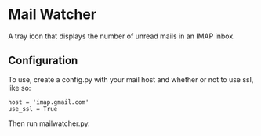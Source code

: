 Mail Watcher
============

A tray icon that displays the number of unread mails in an IMAP inbox.

Configuration
-------------

To use, create a config.py with your mail host and whether or not to
use ssl, like so:

    host = 'imap.gmail.com'
    use_ssl = True

Then run mailwatcher.py.
